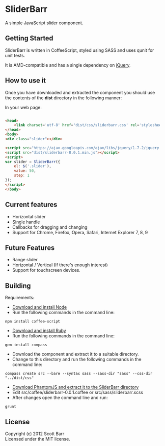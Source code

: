 # SliderBarr

A simple JavaScript slider component.

## Getting Started
SliderBarr is written in CoffeeScript, styled using SASS and uses qunit for unit tests.

It is AMD-compatible and has a single dependency on [jQuery](http://jquery.com/).

## How to use it
Once you have downloaded and extracted the component you should use the contents of the **dist** directory in the following manner:

In your web page:
```html

<head>
    <link charset='utf-8' href='dist/css/sliderbarr.css' rel='stylesheet' type='text/css' />
</head>
<body>
<div class="slider"></div>

<script src="https://ajax.googleapis.com/ajax/libs/jquery/1.7.2/jquery.min.js"></script>
<script src="dist/sliderbarr-0.0.1.min.js"></script>
<script>
var slider = SliderBarr({
    el: $('.slider'),
    value: 50,
    step: 1
});
</script>
</body>
```

## Current features
* Horizontal slider
* Single handle
* Callbacks for dragging and changing
* Support for Chrome, Firefox, Opera, Safari, Internet Explorer 7, 8, 9

## Future Features
* Range slider
* Horizontal / Vertical (If there's enough interest)
* Support for touchscreen devices.

## Building

Requirements:
* [Download and install Node](http://nodejs.org)
* Run the following commands in the command line:

```
npm install coffee-script
```
* [Download and install Ruby](http://www.ruby-lang.org/en/)
* Run the following commands in the command line:

```
gem install compass
```
* Download the component and extract it to a suitable directory.
* Change to this directory and run the following commands in the command line:

```
compass create src --bare --syntax sass --sass-dir "sass" --css-dir "../dist/css"
```
* [Download PhantomJS and extract it to the SliderBarr directory](http://phantomjs.org/)
* Edit src/coffee/sliderbarr-0.0.1.coffee or src/sass/sliderbarr.scss
* After changes open the command line and run:

```
grunt
```

## License
Copyright (c) 2012 Scott Barr  
Licensed under the MIT license.